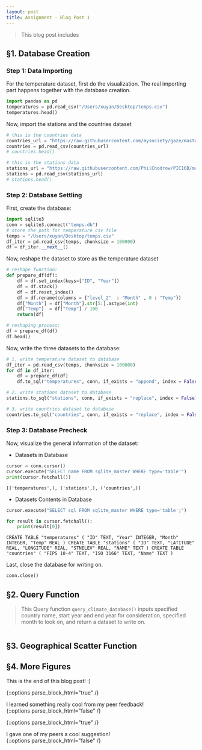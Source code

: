 ```yaml
---
layout: post
title: Assignment - Blog Post 1
---
```


> This blog post includes 

## §1. Database Creation

### Step 1: Data Importing

For the temperature dataset, first do the visualization. The real importing part happens together with the database creation.

```python
import pandas as pd
temperatures = pd.read_csv("/Users/xuyan/Desktop/temps.csv")
temperatures.head()
```

Now, import the stations and the countries dataset

```python
# this is the countries data
countries_url = "https://raw.githubusercontent.com/mysociety/gaze/master/data/fips-10-4-to-iso-country-codes.csv"
countries = pd.read_csv(countries_url)
# countries.head()
```

```python
# this is the stations data
stations_url = "https://raw.githubusercontent.com/PhilChodrow/PIC16B/master/datasets/noaa-ghcn/station-metadata.csv"
stations = pd.read_csv(stations_url)
# stations.head()
```

### Step 2: Database Settling

First, create the database:

```python
import sqlite3
conn = sqlite3.connect("temps.db")
# store the path for temperature csv file
temps = "/Users/xuyan/Desktop/temps.csv"
df_iter = pd.read_csv(temps, chunksize = 100000)
df = df_iter.__next__()
```

Now, reshape the dataset to store as the temperature dataset

```python
# reshape function:
def prepare_df(df):
    df = df.set_index(keys=["ID", "Year"])
    df = df.stack()
    df = df.reset_index()
    df = df.rename(columns = {"level_2"  : "Month" , 0 : "Temp"})
    df["Month"] = df["Month"].str[5:].astype(int)
    df["Temp"]  = df["Temp"] / 100
    return(df)

# reshaping process:
df = prepare_df(df)
df.head()
```

Now, write the three datasets to the database:

```python
# 1. write temperature dataset to database
df_iter = pd.read_csv(temps, chunksize = 100000)
for df in df_iter:
    df = prepare_df(df)
    df.to_sql("temperatures", conn, if_exists = "append", index = False)

# 2. write stations dataset to database
stations.to_sql("stations", conn, if_exists = "replace", index = False)

# 3. write countries dataset to database
countries.to_sql("countries", conn, if_exists = "replace", index = False)
```

### Step 3: Database Precheck

Now, visualize the general information of the dataset:

- Datasets in Database

```python
cursor = conn.cursor()
cursor.execute("SELECT name FROM sqlite_master WHERE type='table'")
print(cursor.fetchall())
```
`[('temperatures',), ('stations',), ('countries',)]`


- Datasets Contents in Database

```python
cursor.execute("SELECT sql FROM sqlite_master WHERE type='table';")

for result in cursor.fetchall():
    print(result[0])
```
`CREATE TABLE "temperatures" (
"ID" TEXT,
  "Year" INTEGER,
  "Month" INTEGER,
  "Temp" REAL
)
CREATE TABLE "stations" (
"ID" TEXT,
  "LATITUDE" REAL,
  "LONGITUDE" REAL,
  "STNELEV" REAL,
  "NAME" TEXT
)
CREATE TABLE "countries" (
"FIPS 10-4" TEXT,
  "ISO 3166" TEXT,
  "Name" TEXT
)`

Last, close the database for writing on.

```python
conn.close()
```

## §2. Query Function

> This Query function `query_climate_database()` inputs specified country name, start year and end year for consideration, specified month to look on, and return a dataset to write on. 

```python

```

## §3. Geographical Scatter Function



## §4. More Figures



This is the end of this blog post! :)

{::options parse_block_html="true" /}
<div class="got-help">
I learned something really cool from my peer feedback! 
</div>
{::options parse_block_html="false" /}

{::options parse_block_html="true" /}
<div class="gave-help">
I gave one of my peers a cool suggestion! 
</div>
{::options parse_block_html="false" /}

